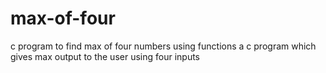 # max-of-four
c program to find max of four numbers using functions
a c program which gives max output to the user using four inputs
